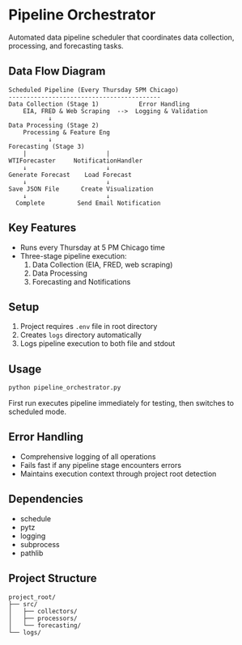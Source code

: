 # Pipeline Orchestrator

Automated data pipeline scheduler that coordinates data collection, processing, and forecasting tasks.

## Data Flow Diagram
```
Scheduled Pipeline (Every Thursday 5PM Chicago)
------------------------------------------
Data Collection (Stage 1)           Error Handling
    EIA, FRED & Web Scraping  -->  Logging & Validation
           ↓
Data Processing (Stage 2) 
    Processing & Feature Eng
           ↓ 
Forecasting (Stage 3)
    |                      |
WTIForecaster     NotificationHandler
    ↓                      ↓
Generate Forecast    Load Forecast
    ↓                      ↓
Save JSON File      Create Visualization
    ↓                      ↓
  Complete         Send Email Notification
```

## Key Features

- Runs every Thursday at 5 PM Chicago time
- Three-stage pipeline execution:
  1. Data Collection (EIA, FRED, web scraping)
  2. Data Processing
  3. Forecasting and Notifications

## Setup

1. Project requires `.env` file in root directory
2. Creates `logs` directory automatically
3. Logs pipeline execution to both file and stdout

## Usage

```bash
python pipeline_orchestrator.py
```

First run executes pipeline immediately for testing, then switches to scheduled mode.

## Error Handling

- Comprehensive logging of all operations
- Fails fast if any pipeline stage encounters errors
- Maintains execution context through project root detection

## Dependencies

- schedule
- pytz
- logging
- subprocess
- pathlib

## Project Structure

```
project_root/
├── src/
│   ├── collectors/
│   ├── processors/
│   └── forecasting/
└── logs/
```